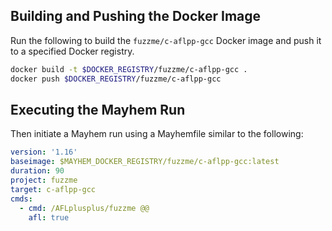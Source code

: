 ## Building and Pushing the Docker Image

Run the following to build the `fuzzme/c-aflpp-gcc` Docker image and push it to a specified Docker registry.

```sh
docker build -t $DOCKER_REGISTRY/fuzzme/c-aflpp-gcc .
docker push $DOCKER_REGISTRY/fuzzme/c-aflpp-gcc
```

## Executing the Mayhem Run

Then initiate a Mayhem run using a Mayhemfile similar to the following:

```yaml
version: '1.16'
baseimage: $MAYHEM_DOCKER_REGISTRY/fuzzme/c-aflpp-gcc:latest
duration: 90
project: fuzzme
target: c-aflpp-gcc
cmds:
  - cmd: /AFLplusplus/fuzzme @@
    afl: true
```
